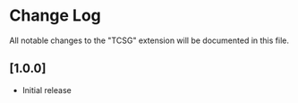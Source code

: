 # Change Log

All notable changes to the "TCSG" extension will be documented in this file.

## [1.0.0]

- Initial release